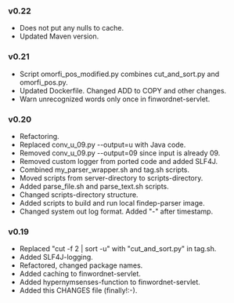 ### v0.22

- Does not put any nulls to cache.
- Updated Maven version.

### v0.21

- Script omorfi_pos_modified.py combines cut_and_sort.py and omorfi_pos.py.
- Updated Dockerfile. Changed ADD to COPY and other changes.
- Warn unrecognized words only once in finwordnet-servlet.

### v0.20

- Refactoring.
- Replaced conv_u_09.py --output=u with Java code.
- Removed conv_u_09.py --output=09 since input is already 09.
- Removed custom logger from ported code and added SLF4J.
- Combined my_parser_wrapper.sh and tag.sh scripts.
- Moved scripts from server-directory to scripts-directory.
- Added parse_file.sh and parse_text.sh scripts.
- Changed scripts-directory structure.
- Added scripts to build and run local findep-parser image.
- Changed system out log format. Added "-" after timestamp.

### v0.19

- Replaced "cut -f 2 | sort -u" with "cut_and_sort.py" in tag.sh.
- Added SLF4J-logging.
- Refactored, changed package names.
- Added caching to finwordnet-servlet.
- Added hypernymsenses-function to finwordnet-servlet.
- Added this CHANGES file (finally!:-).